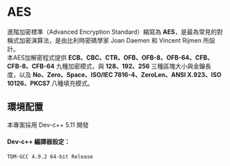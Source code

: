 # AES
進階加密標準（Advanced Encryption Standard）縮寫為 **AES**，是最為常見的對稱式加密演算法，是由比利時密碼學家 Joan Daemen 和 Vincent Rijmen 所設計。</br>
本AES加解密程式提供 **ECB、CBC、CTR、OFB、OFB-8、OFB-64、CFB、CFB-8、CFB-64** 九種加密模式，與 **128、192、256** 三種區塊大小與金鑰長度，以及 **No、Zero、Space、ISO/IEC 7816-4、ZeroLen、ANSI X.923、ISO 10126、PKCS7** 八種填充模式。

## 環境配置
本專案採用 Dev-c++ 5.11 開發

#### Dev-c++ 編譯器設定：
```TDM-GCC 4.9.2 64-bit Release```